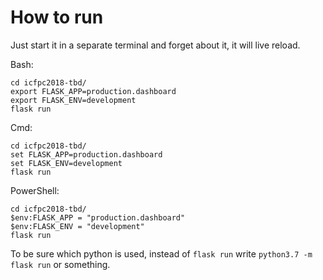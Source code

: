# How to run

Just start it in a separate terminal and forget about it, it will live reload.

Bash:
```
cd icfpc2018-tbd/
export FLASK_APP=production.dashboard
export FLASK_ENV=development
flask run
```

Cmd:
```
cd icfpc2018-tbd/
set FLASK_APP=production.dashboard
set FLASK_ENV=development
flask run
```

PowerShell:
```
cd icfpc2018-tbd/
$env:FLASK_APP = "production.dashboard"
$env:FLASK_ENV = "development"
flask run
```

To be sure which python is used, instead of `flask run`
write `python3.7 -m flask run` or something.
